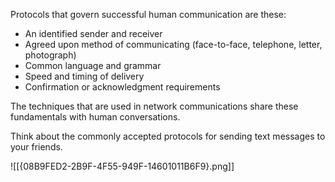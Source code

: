  Protocols that govern successful human communication are these:

- An identified sender and receiver
- Agreed upon method of communicating (face-to-face, telephone, letter, photograph)
- Common language and grammar
- Speed and timing of delivery
- Confirmation or acknowledgment requirements

The techniques that are used in network communications share these fundamentals with human conversations.

Think about the commonly accepted protocols for sending text messages to your friends.

![[{08B9FED2-2B9F-4F55-949F-14601011B6F9}.png]]